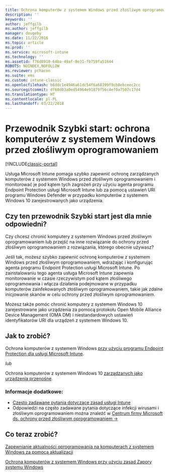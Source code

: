 ```yaml
---
title: Ochrona komputerów z systemem Windows przed złośliwym oprogramowaniem
description: ''
keywords: ''
author: jeffgilb
ms.author: jeffgilb
manager: dougeby
ms.date: 11/22/2016
ms.topic: article
ms.prod: ''
ms.service: microsoft-intune
ms.technology: ''
ms.assetid: f76d8910-64ba-49af-8e31-fb759fa51644
ROBOTS: NOINDEX,NOFOLLOW
ms.reviewer: pchacon
ms.suite: ems
ms.custom: intune-classic
ms.openlocfilehash: b6ddc1e4946a61dc54f6a68399f9cb8ebceec2cc
ms.sourcegitcommit: df60d03a0ed54964e91879f56c4ef0a7507c17d4
ms.translationtype: HT
ms.contentlocale: pl-PL
ms.lasthandoff: 03/22/2018
---
```

# <a name="quick-start-guide-protect-windows-pcs-against-malware-threats"></a>Przewodnik Szybki start: ochrona komputerów z systemem Windows przed złośliwym oprogramowaniem

[!INCLUDE[classic-portal](../includes/classic-portal.md)]

Usługa Microsoft Intune pomaga szybko zapewnić ochronę zarządzanych komputerów z systemem Windows przed złośliwym oprogramowaniem i monitorować je pod kątem tych zagrożeń przy użyciu agenta programu Endpoint Protection usługi Microsoft Intune lub za pomocą ustawień URI programu Windows Defender w przypadku komputerów z systemem Windows 10 zarejestrowanych jako urządzenia.

## <a name="is-this-quick-start-guide-right-for-me"></a>Czy ten przewodnik Szybki start jest dla mnie odpowiedni?
Czy chcesz chronić komputery z systemem Windows przed złośliwym oprogramowaniem lub przejść na inne rozwiązanie do ochrony przed złośliwym oprogramowaniem z rozwiązania, którego obecnie używasz?

Jeśli tak, możesz szybko zapewnić ochronę komputerów z systemem Windows przed złośliwym oprogramowaniem, wdrażając i konfigurując agenta programu Endpoint Protection usługi Microsoft Intune. Po zainstalowaniu tego agenta usługa Microsoft Intune zapewnia monitorowanie w czasie rzeczywistym pod kątem złośliwego oprogramowania i włącza działania podejmowane w przypadku komputerów zainfekowanych złośliwym oprogramowaniem, takie jak zdalne inicjowanie skanów w celu ochrony przed złośliwym oprogramowaniem.

Możesz także pomóc chronić komputery z systemem Windows 10 zarejestrowane jako urządzenia za pomocą protokołu Open Mobile Alliance Device Management (OMA DM) i niestandardowych ustawień identyfikatorów URI dla urządzeń z systemem Windows 10.

## <a name="how-do-i-do-it"></a>Jak to zrobić?
Ochrona komputerów z systemem Windows [przy użyciu programu Endpoint Protection dla usługi Microsoft Intune](/intune-classic/deploy-use/help-secure-windows-pcs-with-endpoint-protection-for-microsoft-intune).

*lub*

Ochrona komputerów z systemem Windows 10 [zarządzanych jako urządzenia przenośne](/intune-classic/deploy-use/windows-10-policy-settings-in-microsoft-intune).


### <a name="additional-information"></a>Informacje dodatkowe:
- [Często zadawane pytania dotyczące zasad usługi Intune](/intune-classic/deploy-use/manage-settings-and-features-on-your-devices-with-microsoft-intune-policies#frequently-asked-questions-about-intune-policies)
- Odpowiedzi na często zadawane pytania dotyczące infekcji wirusami i złośliwym oprogramowaniem można znaleźć w <a href="https://www.microsoft.com/security/portal/mmpc/" target="_blank"> Centrum firmy Microsoft ds. ochrony przed złośliwym oprogramowaniem &rarr;</a>


## <a name="what-should-i-do-next"></a>Co teraz zrobić?
[Zapewnianie aktualności oprogramowania na komputerach z systemem Windows za pomocą aktualizacji](/intune-classic/deploy-use/keep-windows-pcs-up-to-date-with-software-updates-in-microsoft-intune)

[Ochrona komputerów z systemem Windows przy użyciu zasad Zapory systemu Windows](/intune-classic/deploy-use/help-protect-windows-pcs-using-windows-firewall-policies-in-microsoft-intune)
